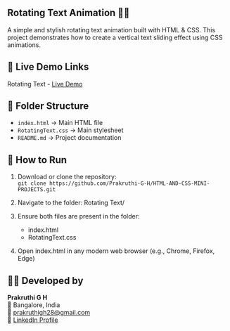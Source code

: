## Rotating Text Animation 🎨✨
A simple and stylish rotating text animation built with HTML & CSS.
This project demonstrates how to create a vertical text sliding effect using CSS animations.

## 🔗 Live Demo Links

 Rotating Text - [Live Demo](https://prakruthi-g-h.github.io/HTML-AND-CSS-MINI-PROJECTS/Rotating%20Text)


## 📁 Folder Structure
- `index.html` → Main HTML file
- `RotatingText.css` → Main stylesheet 
- `README.md` → Project documentation

## 🚀 How to Run
  
1. Download or clone the repository:  
   `git clone https://github.com/Prakruthi-G-H/HTML-AND-CSS-MINI-PROJECTS.git`
    
 2. Navigate to the folder: Rotating Text/
 3. Ensure both files are present in the folder:
    - index.html
    - RotatingText.css
 4. Open index.html in any modern web browser (e.g., Chrome, Firefox, Edge)

## 👩‍💻 Developed by

**Prakruthi G H**  
📍 Bangalore, India  
📧 prakruthigh28@gmail.com  
🔗 [LinkedIn Profile](https://www.linkedin.com/in/prakruthi-g-h)
